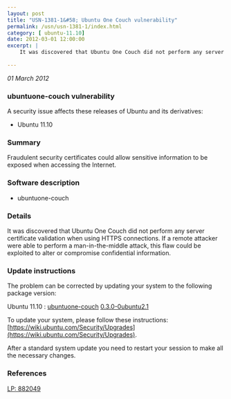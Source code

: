 ```yaml
---
layout: post
title: "USN-1381-1&#58; Ubuntu One Couch vulnerability"
permalink: /usn/usn-1381-1/index.html
category: [ ubuntu-11.10]
date: 2012-03-01 12:00:00
excerpt: |
    It was discovered that Ubuntu One Couch did not perform any server certificate validation when using HTTPS connections. If a remote attacker were able to perform a man-in-the-middle attack, this flaw could be exploited to alter or compromise confidential information. 
    
--- 
```

 
 

*01 March 2012*

### ubuntuone-couch vulnerability

A security issue affects these releases of Ubuntu and its derivatives:

* Ubuntu 11.10

### Summary

Fraudulent security certificates could allow sensitive information to be exposed when accessing the Internet.

### Software description

* ubuntuone-couch 

### Details

It was discovered that Ubuntu One Couch did not perform any server certificate validation when using HTTPS connections. If a remote attacker were able to perform a man-in-the-middle attack, this flaw could be exploited to alter or compromise confidential information. 

### Update instructions

The problem can be corrected by updating your system to the following package version:

Ubuntu 11.10
 : [ubuntuone-couch](https://launchpad.net/ubuntu/+source/ubuntuone-couch) <span> [0.3.0-0ubuntu2.1](https://launchpad.net/ubuntu/+source/ubuntuone-couch/0.3.0-0ubuntu2.1) </span> 

To update your system, please follow these instructions: [https://wiki.ubuntu.com/Security/Upgrades](https://wiki.ubuntu.com/Security/Upgrades).

After a standard system update you need to restart your session to make all the necessary changes. 

### References

 
 [LP: 882049](https://launchpad.net/bugs/882049)
 

